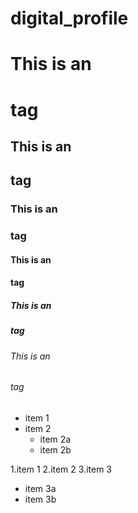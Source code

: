# digital_profile


# This is an <h1> tag
## This is an <h2> tag
### This is an <h3> tag
#### This is an <h4> tag
##### This is an <h5> tag
###### This is an <h6> tag


* item 1
* item 2
  * item 2a
  * item 2b


1.item 1
2.item 2
3.item 3
  * item 3a
  * item 3b
